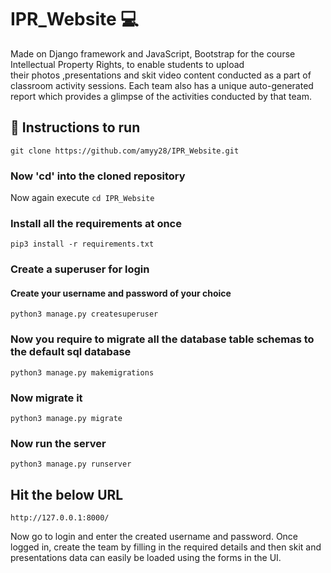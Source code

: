 # IPR_Website :computer: 

Made on Django framework and JavaScript, Bootstrap for the course Intellectual Property Rights, to enable students to upload  
their photos ,presentations and skit video content conducted as a part of classroom activity sessions. Each team also has a
unique auto-generated report which provides a glimpse of the activities conducted by that team.

## 🔧 Instructions to run
```
git clone https://github.com/amyy28/IPR_Website.git
```

### Now 'cd' into the cloned repository
Now again execute ```cd IPR_Website```

### Install all the requirements at once
```
pip3 install -r requirements.txt
```

### Create a superuser for login
#### Create your username and password of your choice
```
python3 manage.py createsuperuser
```

### Now you require to migrate all the database table schemas to the default sql database 
```
python3 manage.py makemigrations
```

### Now migrate it
```
python3 manage.py migrate
```

### Now run the server
```
python3 manage.py runserver
```

## Hit the below URL
```http://127.0.0.1:8000/```

Now go to login and enter the created username and password. Once logged in, create the team by filling in the required details and then skit and presentations data can easily be loaded using the forms in the UI. 
